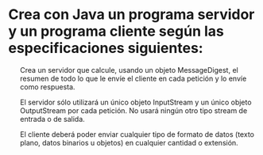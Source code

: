 <h1>Crea con Java un programa servidor y un programa cliente según las especificaciones siguientes:</h1>
<ul>Crea un servidor que calcule, usando un objeto MessageDigest, el resumen de todo lo que le envíe el cliente en cada petición y lo envíe como respuesta.</ul>
<ul>El servidor sólo utilizará un único objeto InputStream y un único objeto OutputStream por cada petición. No usará ningún otro tipo stream de entrada o de salida.</ul>
<ul>El cliente deberá poder enviar cualquier tipo de formato de datos (texto plano, datos binarios u objetos) en cualquier cantidad o extensión.</ul>
